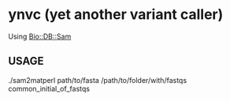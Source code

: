 # ynvc (yet another variant caller)

Using [Bio::DB::Sam](search.cpan.org/~lds/Bio-SamTools/lib/Bio/DB/Sam.pm)

## USAGE 

./sam2matperl path/to/fasta /path/to/folder/with/fastqs common_initial_of_fastqs